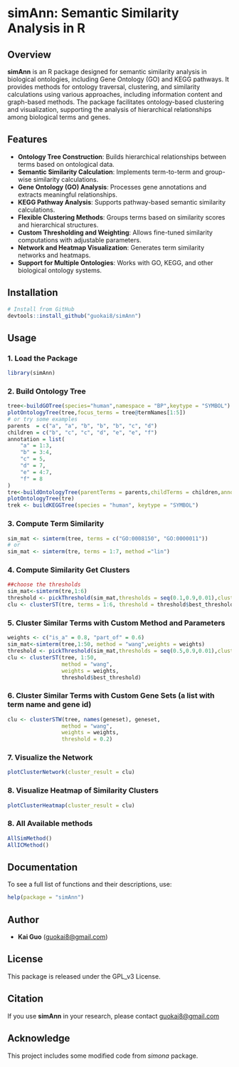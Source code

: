 # simAnn: Semantic Similarity Analysis in R

## Overview

**simAnn** is an R package designed for semantic similarity analysis in biological ontologies, including Gene Ontology (GO) and KEGG pathways. It provides methods for ontology traversal, clustering, and similarity calculations using various approaches, including information content and graph-based methods. The package facilitates ontology-based clustering and visualization, supporting the analysis of hierarchical relationships among biological terms and genes.

## Features

- **Ontology Tree Construction**: Builds hierarchical relationships between terms based on ontological data.
- **Semantic Similarity Calculation**: Implements term-to-term and group-wise similarity calculations.
- **Gene Ontology (GO) Analysis**: Processes gene annotations and extracts meaningful relationships.
- **KEGG Pathway Analysis**: Supports pathway-based semantic similarity calculations.
- **Flexible Clustering Methods**: Groups terms based on similarity scores and hierarchical structures.
- **Custom Thresholding and Weighting**: Allows fine-tuned similarity computations with adjustable parameters.
- **Network and Heatmap Visualization**: Generates term similarity networks and heatmaps.
- **Support for Multiple Ontologies**: Works with GO, KEGG, and other biological ontology systems.

## Installation

```r
# Install from GitHub
devtools::install_github("guokai8/simAnn")
```

## Usage

### 1. Load the Package

```r
library(simAnn)
```

### 2. Build Ontology Tree

```r
tree<-buildGOTree(species="human",namespace = "BP",keytype = "SYMBOL")
plotOntologyTree(tree,focus_terms = tree@termNames[1:5])
# or try some examples
parents  = c("a", "a", "b", "b", "b", "c", "d")
children = c("b", "c", "c", "d", "e", "e", "f")
annotation = list(
    "a" = 1:3,
    "b" = 3:4,
    "c" = 5,
    "d" = 7,
    "e" = 4:7,
    "f" = 8
)
tre<-buildOntologyTree(parentTerms = parents,childTerms = children,annotations = annotation)
plotOntologyTree(tre)
trek <- buildKEGGTree(species = "human", keytype = "SYMBOL")
```

### 3. Compute Term Similarity

```r
sim_mat <- simterm(tree, terms = c("GO:0008150", "GO:0000011"))
# or
sim_mat <- simterm(tre, terms = 1:7, method ="lin")

```

### 4. Compute Similarity Get Clusters

```r
##choose the thresholds
sim_mat<-simterm(tre,1:6)
threshold <- pickThreshold(sim_mat,thresholds = seq(0.1,0.9,0.01),cluster_method = "components","modularity")
clu <- clusterST(tre, terms = 1:6, threshold = threshold$best_threshold)
```

### 5. Cluster Similar Terms with Custom Method and Parameters

```r
weights <- c("is_a" = 0.8, "part_of" = 0.6)
sim_mat<-simterm(tree,1:50, method = "wang",weights = weights)
threshold <- pickThreshold(sim_mat,thresholds = seq(0.5,0.9,0.01),cluster_method = "components","modularity")
clu <- clusterST(tree, 1:50, 
                 method = "wang", 
                 weights = weights, 
                 threshold$best_threshold)
```
### 6. Cluster Similar Terms with Custom Gene Sets (a list with term name and gene id)

```r
clu <- clusterSTW(tree, names(geneset), geneset,
                 method = "wang", 
                 weights = weights, 
                 threshold = 0.2)
```

### 7. Visualize the Network

```r
plotClusterNetwork(cluster_result = clu)
```

### 8. Visualize Heatmap of Similarity Clusters

```r
plotClusterHeatmap(cluster_result = clu)
```
### 8. All Available methods

```r
AllSimMethod()
AllICMethod()
```

## Documentation

To see a full list of functions and their descriptions, use:

```r
help(package = "simAnn")
```

## Author

- **Kai Guo** ([guokai8@gmail.com](mailto:guokai8@gmail.com))

## License

This package is released under the GPL_v3 License.

## Citation

If you use **simAnn** in your research, please contact guokai8@gmail.com

## Acknowledge
This project includes some modified code from _simona_ package. 



